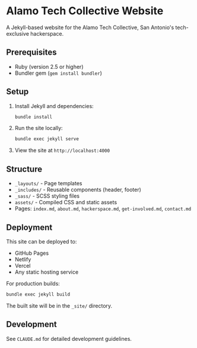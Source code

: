 # Alamo Tech Collective Website

A Jekyll-based website for the Alamo Tech Collective, San Antonio's tech-exclusive hackerspace.

## Prerequisites

- Ruby (version 2.5 or higher)
- Bundler gem (`gem install bundler`)

## Setup

1. Install Jekyll and dependencies:
   ```bash
   bundle install
   ```

2. Run the site locally:
   ```bash
   bundle exec jekyll serve
   ```

3. View the site at `http://localhost:4000`

## Structure

- `_layouts/` - Page templates
- `_includes/` - Reusable components (header, footer)
- `_sass/` - SCSS styling files
- `assets/` - Compiled CSS and static assets
- Pages: `index.md`, `about.md`, `hackerspace.md`, `get-involved.md`, `contact.md`

## Deployment

This site can be deployed to:
- GitHub Pages
- Netlify
- Vercel
- Any static hosting service

For production builds:
```bash
bundle exec jekyll build
```

The built site will be in the `_site/` directory.

## Development

See `CLAUDE.md` for detailed development guidelines.